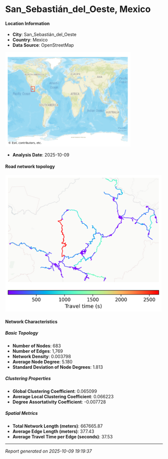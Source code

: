 # San_Sebastián_del_Oeste, Mexico

#### Location Information

- **City**: San_Sebastián_del_Oeste
- **Country**: Mexico
- **Data Source**: OpenStreetMap
<img src="San_Sebastián_del_Oeste_location.png" alt="San_Sebastián_del_Oeste Location Map" width="400" />

- **Analysis Date**: 2025-10-09

#### Road network topology

<img src="San_Sebastián_del_Oeste_network_map.png" alt="San_Sebastián_del_Oeste Road Network Map" width="500"/>

#### Network Characteristics

##### Basic Topology

- **Number of Nodes**: 683
- **Number of Edges**: 1,769
- **Network Density**: 0.003798
- **Average Node Degree**: 5.180
- **Standard Deviation of Node Degrees**: 1.813

##### Clustering Properties

- **Global Clustering Coefficient**: 0.065099
- **Average Local Clustering Coefficient**: 0.066223
- **Degree Assortativity Coefficient**: -0.007728

##### Spatial Metrics

- **Total Network Length (meters)**: 667665.87
- **Average Edge Length (meters)**: 377.43
- **Average Travel Time per Edge (seconds)**: 37.53

---
*Report generated on 2025-10-09 19:19:37*
